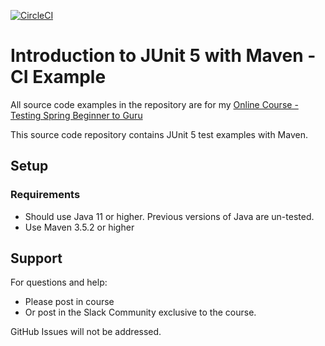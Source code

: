 [![CircleCI](https://dl.circleci.com/status-badge/img/circleci/ooMU8eSyUCJpp75E7oTNo/EeJm87kSY6ujiCj7VquUVP/tree/main.svg?style=svg&circle-token=273f823e66af8079924252f20ce0fa2fa1174cb9)](https://dl.circleci.com/status-badge/redirect/circleci/ooMU8eSyUCJpp75E7oTNo/EeJm87kSY6ujiCj7VquUVP/tree/main)

# Introduction to JUnit 5 with Maven - CI Example

All source code examples in the repository are for my [Online Course - Testing Spring Beginner to Guru](https://www.udemy.com/testing-spring-boot-beginner-to-guru/?couponCode=GITHUB_REPO)

This source code repository contains JUnit 5 test examples with Maven.

## Setup
### Requirements
* Should use Java 11 or higher. Previous versions of Java are un-tested.
* Use Maven 3.5.2 or higher

## Support
For questions and help:
* Please post in course
* Or post in the Slack Community exclusive to the course.

GitHub Issues will not be addressed.
